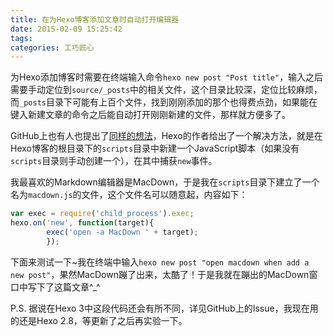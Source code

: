 ```yaml
---
title: 在为Hexo博客添加文章时自动打开编辑器
date: 2015-02-09 15:25:42
tags:
categories: 工巧匠心
---
```


为Hexo添加博客时需要在终端输入命令`hexo new post "Post title"`，输入之后需要手动定位到`source/_posts`中的相关文件，这个目录比较深，定位比较麻烦，而`_posts`目录下可能有上百个文件，找到刚刚添加的那个也得费点劲，如果能在键入新建文章的命令之后能自动打开刚刚新建的文件，那样就方便多了。

GitHub上也有人也提出了[同样的想法](https://github.com/hexojs/hexo/issues/1007)，Hexo的作者给出了一个解决方法，就是在Hexo博客的根目录下的`scripts`目录中新建一个JavaScript脚本（如果没有`scripts`目录则手动创建一个），在其中捕获`new`事件。

<!--more-->

我最喜欢的Markdown编辑器是MacDown，于是我在`scripts`目录下建立了一个名为`macdown.js`的文件，这个文件名可以随意起，内容如下：

```js
var exec = require('child_process').exec;hexo.on('new', function(target){        exec('open -a MacDown ' + target);        });
```

下面来测试一下~我在终端中输入`hexo new post "open macdown when add a new post"`，果然MacDown蹦了出来，太酷了！于是我就在蹦出的MacDown窗口中写下了这篇文章^_^

P.S. 据说在Hexo 3中这段代码还会有所不同，详见GitHub上的Issue，我现在用的还是Hexo 2.8，等更新了之后再实验一下。
